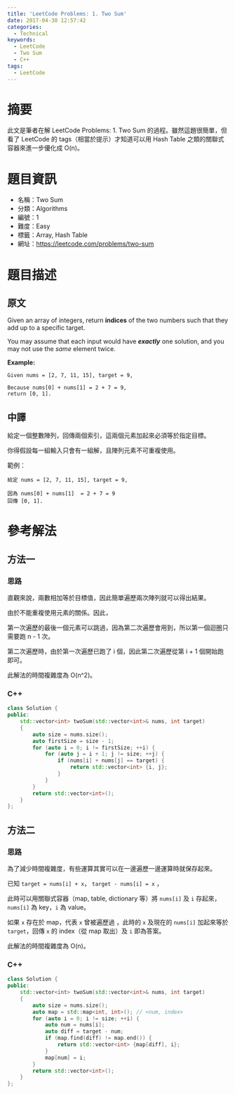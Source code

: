 ```yaml
---
title: 'LeetCode Problems: 1. Two Sum'
date: 2017-04-30 12:57:42
categories:
  - Technical
keywords:
  - LeetCode
  - Two Sum
  - C++
tags:
  - LeetCode
---
```


# 摘要

此文是筆者在解 LeetCode Problems: 1. Two Sum 的過程。雖然這題很簡單，但看了 LeetCode 的 tags（相當於提示）才知道可以用 Hash Table 之類的關聯式容器來進一步優化成 O(n)。

# 題目資訊

- 名稱：Two Sum
- 分類：Algorithms
- 編號：1
- 難度：Easy
- 標籤：Array, Hash Table
- 網址：https://leetcode.com/problems/two-sum

<!--more-->
# 題目描述

## 原文

Given an array of integers, return **indices** of the two numbers such that they add up to a specific target.

You may assume that each input would have **_exactly_** one solution, and you may not use the *same* element twice.

**Example:**

```
Given nums = [2, 7, 11, 15], target = 9,

Because nums[0] + nums[1] = 2 + 7 = 9,
return [0, 1].
```

## 中譯

給定一個整數陣列，回傳兩個索引，這兩個元素加起來必須等於指定目標。

你得假設每一組輸入只會有一組解，且陣列元素不可重複使用。

範例：

```
給定 nums = [2, 7, 11, 15], target = 9,

因為 nums[0] + nums[1]  = 2 + 7 = 9
回傳 [0, 1].
```

# 參考解法

## 方法一

### 思路

直觀來說，兩數相加等於目標值，因此簡單遍歷兩次陣列就可以得出結果。

由於不能重複使用元素的關係。因此，

第一次遍歷的最後一個元素可以跳過，因為第二次遍歷會用到，所以第一個迴圈只需要跑 n - 1 次。

第二次遍歷時，由於第一次遍歷已跑了 i 個，因此第二次遍歷從第 i + 1 個開始跑即可。

此解法的時間複雜度為 O(n^2)。

### C++

```cpp
class Solution {
public:
    std::vector<int> twoSum(std::vector<int>& nums, int target)
    {
        auto size = nums.size();
        auto firstSize = size - 1;
        for (auto i = 0; i != firstSize; ++i) {
            for (auto j = i + 1; j != size; ++j) {
                if (nums[i] + nums[j] == target) {
                    return std::vector<int> {i, j};
                }
            }
        }
        return std::vector<int>();
    }
};
```

## 方法二

### 思路

為了減少時間複雜度，有些運算其實可以在一邊遍歷一邊運算時就保存起來。

已知 `target = nums[i] + x`， `target - nums[i] = x` ，

此時可以用關聯式容器（map, table, dictionary 等）將 `nums[i]` 及 `i` 存起來，`nums[i]` 為 key，`i` 為 value。

如果 `x` 存在於 map，代表 `x` 曾被遍歷過 ，此時的 `x` 及現在的 `nums[i]` 加起來等於 `target`，回傳 `x` 的 index（從 map 取出）及 `i` 即為答案。

此解法的時間複雜度為 O(n)。

### C++

```cpp
class Solution {
public:
    std::vector<int> twoSum(std::vector<int>& nums, int target)
    {
        auto size = nums.size();
        auto map = std::map<int, int>(); // <num, index>
        for (auto i = 0; i != size; ++i) {
            auto num = nums[i];
            auto diff = target - num;
            if (map.find(diff) != map.end()) {
                return std::vector<int> {map[diff], i};
            }
            map[num] = i;
        }
        return std::vector<int>();
    }
};
```

